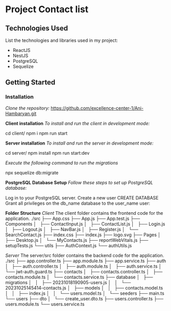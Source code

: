 # Project Contact list

## Technologies Used

List the technologies and libraries used in my project:

- ReactJS
- NestJS
- PostgreSQL
- Sequelize

## Getting Started

### Installation

*Clone the repository:*
https://github.com/excellence-center-1/Ani-Hambaryan.git

**Client installation**
*To install and run the client in development mode:*

cd client/
npm i
npm run start


**Server installation**
*To install and run the server in development mode:*

cd server/
npm install
npm run start:dev

*Execute the following command to run the migrations*

npx sequelize db:migrate


**PostgreSQL Database Setup**
*Follow these steps to set up PostgreSQL database:*

Log in to your PostgreSQL server.
Create a new user 
CREATE DATABASE 
Grant all privileges on the db_name database to the user_name user:


**Folder Structure**
*Client*
The client folder contains the frontend code for the application.
./src
├── App.css
├── App.js
├── App.test.js
├── Components
│   ├── ContactInput.js
│   ├── ContactList.js
│   ├── Login.js
│   ├── Logout.js
│   ├── NavBar.js
│   ├── Register.js
│   └── SearchContact.js
├── index.css
├── index.js
├── logo.svg
├── Pages
│   ├── Desktop.js
│   └── MyContacts.js
├── reportWebVitals.js
├── setupTests.js
└── utils
    ├── AuthContext.js
    └── authUtils.js


*Server*
The server/src folder contains the backend code for the application.
./src
├── app.controller.ts
├── app.module.ts
├── app.service.ts
├── auth
│   ├── auth.controller.ts
│   ├── auth.module.ts
│   ├── auth.service.ts
│   └── jwt-auth.guard.ts
├── contacts
│   ├── contacts.controller.ts
│   ├── contacts.module.ts
│   └── contacts.service.ts
├── database
│   ├── migrations
│   │   ├── 20231018190905-users.js
│   │   └── 20231025145414-contacts.js
│   ├── models
│   │   ├── contacts.model.ts
│   │   ├── index.js
│   │   └── users.model.ts
│   └── seeders
├── main.ts
└── users
    ├── dto
    │   └── create_user.dto.ts
    ├── users.controller.ts
    ├── users.module.ts
    └── users.service.ts
